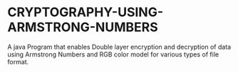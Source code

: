 # CRYPTOGRAPHY-USING-ARMSTRONG-NUMBERS

A java Program that enables Double layer encryption and decryption of data using Armstrong Numbers and RGB color model for various types of file format.
